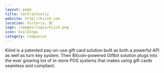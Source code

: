 ```yaml
---
layout: page
title: Contractually
website: http://kiind.com
location: Victoria, BC
logo: /images/logos/kiind.png
icon: buildings
category: companies
---
```


Kiind is a patented pay-on-use gift card solution built as both a powerful API as well as turn key system. Their Bitcoin-powered Giftbit solution plugs into the ever growing list of in-store POS systems that makes using gift cards seamless and compliant.
